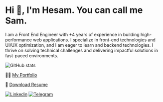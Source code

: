 # Hi 👋, I'm **Hesam**. You can call me **Sam**.

I am a Front End Engineer with +4 years of experience in building high-performance web applications. I specialize in front-end technologies and UI/UX optimization, and I am eager to learn and backend technologies. I thrive on solving technical challenges and delivering impactful solutions in fast-paced environments.

![GitHub stats](https://github-readme-stats.vercel.app/api?username=hesamZandian&count_private=true&show_icons=false&include_all_commits=true&hide_title=true&theme=gruvbox&bg_color=0D1117&border_color=0D1117&text_color=ffffff)


👨‍💻 [My Portfolio](https://hesamzandian.dev)

📄 [Download Resume](https://drive.google.com/file/d/1D0P_-pv6J-Qg-tVKZR7wyzfOz2EygT4p/view?usp=sharing)

[![Linkedin](https://img.shields.io/badge/-LinkedIn-076678?style=flat&logo=Linkedin&logoColor=fbf1c7)](https://www.linkedin.com/in/hesam-zandian-98155a120/)
[![Telegram](https://img.shields.io/badge/-Telegram-076678?style=flat&logo=telegram&logoColor=fbf1c7)](https://telegram.me/hesam_zn/)
